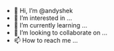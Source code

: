 - 👋 Hi, I’m @andyshek
- 👀 I’m interested in ...
- 🌱 I’m currently learning ...
- 💞️ I’m looking to collaborate on ...
- 📫 How to reach me ...

<!---
andyshek/andyshek is a ✨ special ✨ repository because its `README.md` (this file) appears on your GitHub profile.
You can click the Preview link to take a look at your changes.
--->
